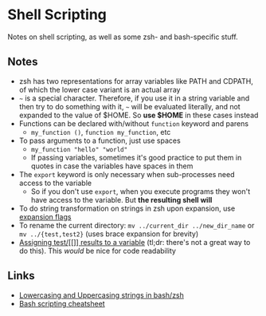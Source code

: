# Shell Scripting

Notes on shell scripting, as well as some zsh- and bash-specific stuff.

## Notes

- zsh has two representations for array variables like PATH and CDPATH, of which the lower case variant is an actual array
- `~` is a special character. Therefore, if you use it in a string variable and then try to do something with it, `~` will be evaluated literally, and not expanded to the value of $HOME. So **use $HOME** in these cases instead
- Functions can be declared with/without `function` keyword and parens
  - `my_function ()`, `function my_function`, etc
- To pass arguments to a function, just use spaces
  - `my_function "hello" "world"`
  - If passing variables, sometimes it's good practice to put them in quotes in case the variables have spaces in them
- The `export` keyword is only necessary when sub-processes need access to the variable
  - So if you don't use `export`, when you execute programs they won't have access to the variable. But **the resulting shell will**
- To do string transformation on strings in zsh upon expansion, use [expansion flags](http://zsh.sourceforge.net/Doc/Release/Expansion.html#Parameter-Expansion-Flags)
- To rename the current directory: `mv ../current_dir ../new_dir_name` or `mv ../{test,test2}` \(uses brace expansion for brevity\)
- [Assigning test/[[]] results to a variable](https://stackoverflow.com/questions/24896433/assigning-the-result-of-test-to-a-variable) (tl;dr: there's not a great way to do this). This _would_ be nice for code readability

## Links

- [Lowercasing and Uppercasing strings in bash/zsh](https://scriptingosx.com/2019/12/upper-or-lower-casing-strings-in-bash-and-zsh/)
- [Bash scripting cheatsheet](https://devhints.io/bash)
